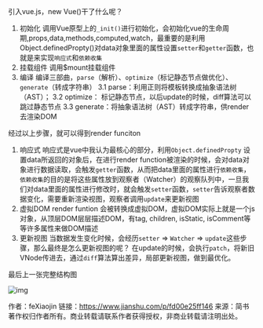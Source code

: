 引入vue.js，new Vue()干了什么呢？

1. 初始化
    调用Vue原型上的`_init()`进行初始化，会初始化vue的生命周期,props,data,methods,computed,watch，最重要的是利用Object.definedPropty()对data对象里面的属性设置`setter`和`getter`函数，也就是来实现`响应式`和`依赖收集`
2. 挂载组件
    调用$mount挂载组件
3. 编译
    编译三部曲，`parse`（解析）、`optimize`（标记静态节点做优化）、`generate`（转成字符串）
    3.1 parse：利用正则将模板转换成抽象语法树（AST）；
    3.2 optimize： 标记静态节点，以后update的时候，diff算法可以跳过静态节点
    3.3 generate：将抽象语法树（AST）转成字符串，供render去渲染DOM

经过以上步骤，就可以得到render funciton

1. 响应式
    响应式是vue中我认为最核心的部分，利用`Object.definedPropty` 设置data所返回的对象后，在进行render function被渲染的时候，会对data对象进行数据读取，会触发`getter`函数，从而把data里面的属性进行`依赖收集`，`依赖收集`的目的是将这些属性放到观察者（Watcher）的观察队列中，一旦我们对data里面的属性进行修改时，就会触发`setter`函数，`setter`告诉观察者数据变化，需要重新渲染视图，观察者调用`update`来更新视图
2. 虚拟DOM
    render funtion 会被转换成虚拟DOM，虚拟DOM实际上就是一个js对象，从顶层DOM层层描述DOM，有tag, children, isStatic, isComment等等许多属性来做DOM描述
3. 更新视图
    当数据发生变化时候，会经历`setter` => `Watcher` => `update`这些步骤，那么最终是怎么更新视图的呢？
    在update的时候，会执行`patch`，将新旧VNode传进去，通过`diff`算法算出差异，局部更新视图，做到最优化。

最后上一张完整结构图

![img](https:////upload-images.jianshu.io/upload_images/7510511-c2ae527501cf39f7.png?imageMogr2/auto-orient/strip|imageView2/2/w/1200/format/webp)



作者：feXiaojin
链接：https://www.jianshu.com/p/fd00e25ff146
来源：简书
著作权归作者所有。商业转载请联系作者获得授权，非商业转载请注明出处。